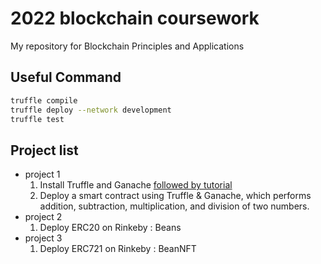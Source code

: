 # 2022 blockchain coursework
My repository for Blockchain Principles and Applications

## Useful Command
```bash
truffle compile
truffle deploy --network development
truffle test
```

## Project list

- project 1
    1. Install Truffle and Ganache [followed by tutorial](https://blockheroes.dev/first-smart-contracts-project/)
    2. Deploy a smart contract using Truffle & Ganache, which performs addition, subtraction, multiplication, and division of two numbers.
- project 2
    1. Deploy ERC20 on Rinkeby : Beans
- project 3
    1. Deploy ERC721 on Rinkeby : BeanNFT
